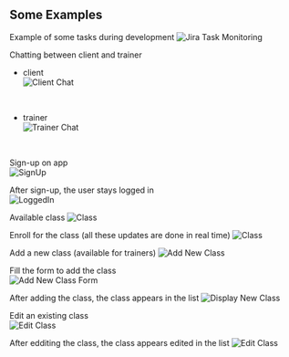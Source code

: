 ## Some Examples

Example of some tasks during development
![Jira Task Monitoring](prints/jira.png)
<br>

Chatting between client and trainer
* client<br>
 ![Client Chat](prints/chat_client.png)
<br>

* trainer<br>
 ![Trainer Chat](prints/chat_trainer.png)
<br>

Sign-up on app <br>
![SignUp](prints/sign-up.png)
<br>

After sign-up, the user stays logged in<br>
![LoggedIn](prints/logged-in.png)
<br>

Available class
![Class](prints/class.png)
<br>

Enroll for the class (all these updates are done in real time)
![Class](prints/class-in.png)
<br>

Add a new class (available for trainers)
![Add New Class](prints/add-class.png)
<br>

Fill the form to add the class <br>
![Add New Class Form](prints/add-class-form.png)
<br>

After adding the class, the class appears in the list
![Display New Class](prints/display-class.png)
<br>

Edit an existing class <br>
![Edit Class](prints/edit-class-form.png)
<br>

After edditing the class, the class appears edited in the list
![Edit Class](prints/display-edit-class.png)
<br>